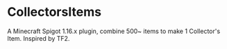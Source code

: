 # CollectorsItems
A Minecraft Spigot 1.16.x plugin, combine 500~ items to make 1 Collector's Item. Inspired by TF2.
